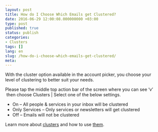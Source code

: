 ```yaml
---
layout: post
title: How do I Choose Which Emails get Clustered?
date: 2016-06-29 12:00:08.000000000 +03:00
type: post
published: true
status: publish
categories:
- Clusters
tags: []
lang: en
slug: /how-do-i-choose-which-emails-get-clustered/
meta:
---
```


With the cluster option available in the account picker, you choose your level of clustering to better suit your needs.

Please tap the middle top action bar of the screen where you can see ‘v’  then choose Clusters \| Select one of the below settings.

* On – All people &amp; services in your inbox will be clustered
* Only Services – Only services or newsletters will get clustered
* Off – Emails will not be clustered

Learn more about [clusters](/what-are-clusters/) and how to use [them](/what-are-clusters/).